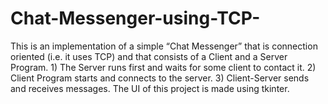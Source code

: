 # Chat-Messenger-using-TCP-
This is an implementation of a simple “Chat Messenger” that is connection oriented (i.e. it uses TCP) and  that consists of a Client and a Server Program.  1) The Server runs first and waits for some client to contact it. 2) Client Program starts and connects to the server. 3) Client-Server sends and receives messages.  The UI of this project is made using tkinter.
